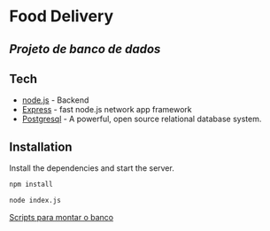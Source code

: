 # Food Delivery
## _Projeto de banco de dados_

## Tech

- [node.js](https://nodejs.org/en/) - Backend
- [Express](https://expressjs.com/pt-br/) - fast node.js network app framework
- [Postgresql](https://www.postgresql.org/download/) - A powerful, open source relational database system.



## Installation

Install the dependencies and start the server.

```sh
npm install
```


```sh
node index.js
```

[Scripts para montar o banco](https://drive.google.com/file/d/1XtVRt3GE-Ue6aoGs55HxHgAEZnoMauy7/view?usp=sharing)

